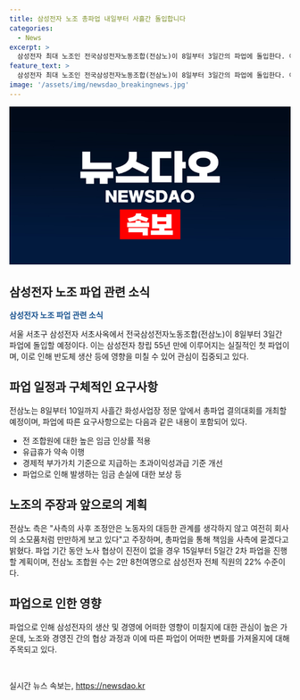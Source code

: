 ```yaml
---
title: 삼성전자 노조 총파업 내일부터 사흘간 돌입합니다
categories:
  - News
excerpt: >
  삼성전자 최대 노조인 전국삼성전자노동조합(전삼노)이 8일부터 3일간의 파업에 돌입한다. 이는 삼성전자 창립 55년만에 실질적인 첫 파업으로, 반도체 생산 등에 영향을 미칠 것으로 보인다. 파업은 경제적 부가가치 기준으로 초과이익성과급 기준 개선, 파업으로 인한 임금 손실 보상 등을 요구하는데, 전삼노는 이를 통해 사측에 책임을 묻고 있다. 노사 협상이 진전이 없을 경우 15일부터 5일간 2차 파업을 이어갈 예정이며, 전삼노 조합원은 삼성전자 전체 직원의 22% 수준인 2만 8천여명이 참여할 예정이다.
feature_text: >
  삼성전자 최대 노조인 전국삼성전자노동조합(전삼노)이 8일부터 3일간의 파업에 돌입한다. 이는 삼성전자 창립 55년만에 실질적인 첫 파업으로, 반도체 생산 등에 영향을 미칠 것으로 보인다. 파업은 경제적 부가가치 기준으로 초과이익성과급 기준 개선, 파업으로 인한 임금 손실 보상 등을 요구하는데, 전삼노는 이를 통해 사측에 책임을 묻고 있다. 노사 협상이 진전이 없을 경우 15일부터 5일간 2차 파업을 이어갈 예정이며, 전삼노 조합원은 삼성전자 전체 직원의 22% 수준인 2만 8천여명이 참여할 예정이다.
image: '/assets/img/newsdao_breakingnews.jpg'
---
```


<p><img src="/assets/img/newsdao_breakingnews.jpg" alt="ranknews 속보" /></p>

<h2 data-ke-size="size26">삼성전자 노조 파업 관련 소식</h2>

<p data-ke-size="size16"><b><span style="color: #1a5490;">삼성전자 노조 파업 관련 소식</span></b></p>

<p>서울 서초구 삼성전자 서초사옥에서 전국삼성전자노동조합(전삼노)이 8일부터 3일간 파업에 돌입할 예정이다. 이는 삼성전자 창립 55년 만에 이루어지는 실질적인 첫 파업이며, 이로 인해 반도체 생산 등에 영향을 미칠 수 있어 관심이 집중되고 있다.</p>

<h2 data-ke-size="size26">파업 일정과 구체적인 요구사항</h2>

<p data-ke-size="size16">전삼노는 8일부터 10일까지 사흘간 화성사업장 정문 앞에서 총파업 결의대회를 개최할 예정이며, 파업에 따른 요구사항으로는 다음과 같은 내용이 포함되어 있다.</p>

<ul>
    <li>전 조합원에 대한 높은 임금 인상률 적용</li>
    <li>유급휴가 약속 이행</li>
    <li>경제적 부가가치 기준으로 지급하는 초과이익성과급 기준 개선</li>
    <li>파업으로 인해 발생하는 임금 손실에 대한 보상 등</li>
</ul>

<h2 data-ke-size="size26">노조의 주장과 앞으로의 계획</h2>

<p data-ke-size="size16">전삼노 측은 "사측의 사후 조정안은 노동자의 대등한 관계를 생각하지 않고 여전히 회사의 소모품처럼 만만하게 보고 있다"고 주장하며, 총파업을 통해 책임을 사측에 묻겠다고 밝혔다. 파업 기간 동안 노사 협상이 진전이 없을 경우 15일부터 5일간 2차 파업을 진행할 계획이며, 전삼노 조합원 수는 2만 8천여명으로 삼성전자 전체 직원의 22% 수준이다.</p>

<h2 data-ke-size="size26">파업으로 인한 영향</h2>

<p data-ke-size="size16">파업으로 인해 삼성전자의 생산 및 경영에 어떠한 영향이 미칠지에 대한 관심이 높은 가운데, 노조와 경영진 간의 협상 과정과 이에 따른 파업이 어떠한 변화를 가져올지에 대해 주목되고 있다.</p>

<p data-ke-size="size16">&nbsp;</p>
실시간 뉴스 속보는, <a href="https://newsdao.kr" rel="dofollow">https://newsdao.kr</a>


